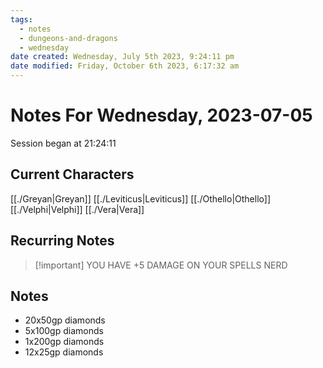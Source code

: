 ```yaml
---
tags:
  - notes
  - dungeons-and-dragons
  - wednesday
date created: Wednesday, July 5th 2023, 9:24:11 pm
date modified: Friday, October 6th 2023, 6:17:32 am
---
```


# Notes For Wednesday, 2023-07-05
Session began at 21:24:11
## Current Characters
[[./Greyan|Greyan]]
[[./Leviticus|Leviticus]]
[[./Othello|Othello]]
[[./Velphi|Velphi]]
[[./Vera|Vera]]
## Recurring Notes
> [!important] YOU HAVE +5 DAMAGE ON YOUR SPELLS NERD
## Notes
- 20x50gp diamonds
- 5x100gp diamonds
- 1x200gp diamonds
- 12x25gp diamonds